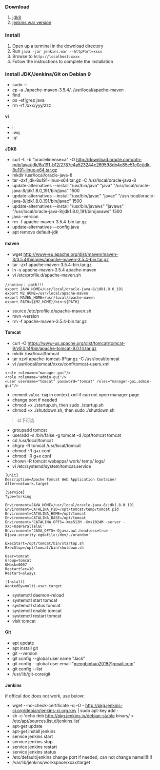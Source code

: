 ### Download

1. [jdk8](http://www.oracle.com/technetwork/java/javase/downloads/jdk8-downloads-2133151.html)
2. [jenkins war version](https://jenkins.io/download/)

### Install

1. Open up a terminal in the download directory
2. Run `java -jar jenkins.war --httpPort=xxxx`
3. Browse to `http://localhost:xxxx`
4. Follow the instructions to complete the installation

### install JDK/Jenkins/Git on Debian 9
- sudo -i
- cp -a ./apache-maven-3.5.4/. /usr/local/apache-maven
- find
- ps -ef|grep java
- rm -rf /xxx/yyy/zzz

#### vi
- i
- :wq
- :q!

#### JDK8
- curl -L -b "oraclelicense=a" -O http://download.oracle.com/otn-pub/java/jdk/8u191-b12/2787e4a523244c269598db4e85c51e0c/jdk-8u191-linux-x64.tar.gz
- mkdir /usr/local/oracle-java-8
- tar -zxf jdk-8u191-linux-x64.tar.gz -C /usr/local/oracle-java-8
- update-alternatives --install "/usr/bin/java" "java" "/usr/local/oracle-java-8/jdk1.8.0_191/bin/java" 1500
- update-alternatives --install "/usr/bin/javac" "javac" "/usr/local/oracle-java-8/jdk1.8.0_191/bin/javac" 1500
- update-alternatives --install "/usr/bin/javaws" "javaws" "/usr/local/oracle-java-8/jdk1.8.0_191/bin/javaws" 1500
- java -version
- rm -f apache-maven-3.5.4-bin.tar.gz
- update-alternatives --config java
- apt remove default-jdk


#### maven
- wget http://www-eu.apache.org/dist/maven/maven-3/3.5.4/binaries/apache-maven-3.5.4-bin.tar.gz
- tar -zxf apache-maven-3.5.4-bin.tar.gz
- ln -s apache-maven-3.5.4 apache-maven
- vi /etc/profile.d/apache-maven.sh
```
//notice： path!!!
export JAVA_HOME=/usr/local/oracle-java-8/jdk1.8.0_191
export M2_HOME=/usr/local/apache-maven
export MAVEN_HOME=/usr/local/apache-maven
export PATH=${M2_HOME}/bin:${PATH}
```
- source /etc/profile.d/apache-maven.sh
- mvn -version
- rm -f apache-maven-3.5.4-bin.tar.gz


#### Tomcat
- curl -O https://www-us.apache.org/dist/tomcat/tomcat-9/v9.0.14/bin/apache-tomcat-9.0.14.tar.gz
- mkdir /usr/local/tomcat
- tar xzvf apache-tomcat-8*tar.gz -C /usr/local/tomcat
- vi /usr/local/tomcat/xxxx/conf/tomcat-users.xml
```
<role rolename="manager-gui"/>
<role rolename="admin-gui"/>
<user username="tomcat" password="tomcat" roles="manager-gui,admin-gui"/>
```
- commit `value tag` in context.xml if can not open manager page
- change port if needed
- chmod +x ./startup.sh, then sudo ./startup.sh
- chmod +x ./shutdown.sh, then sudo ./shutdown.sh



> 以下可选
- groupadd tomcat
- useradd -s /bin/false -g tomcat -d /opt/tomcat tomcat
- cd /usr/local/tomcat
- chgrp -R tomcat /usr/local/tomcat
- chmod -R g+r conf
- chmod -R g+x conf
- chown -R tomcat webapps/ work/ temp/ logs/
- vi /etc/systemd/system/tomcat.service
```
[Unit]
Description=Apache Tomcat Web Application Container
After=network.target

[Service]
Type=forking

Environment=JAVA_HOME=/usr/local/oracle-java-8/jdk1.8.0_191
Environment=CATALINA_PID=/opt/tomcat/temp/tomcat.pid
Environment=CATALINA_HOME=/opt/tomcat
Environment=CATALINA_BASE=/opt/tomcat
Environment='CATALINA_OPTS=-Xms512M -Xmx1024M -server -XX:+UseParallelGC'
Environment='JAVA_OPTS=-Djava.awt.headless=true -Djava.security.egd=file:/dev/./urandom'

ExecStart=/opt/tomcat/bin/startup.sh
ExecStop=/opt/tomcat/bin/shutdown.sh

User=tomcat
Group=tomcat
UMask=0007
RestartSec=10
Restart=always

[Install]
WantedBy=multi-user.target
```
- systemctl daemon-reload
- systemctl start tomcat
- systemctl status tomcat
- systemctl enable tomcat
- systemctl restart tomcat
- visit tomcat


#### Git
- apt update
- apt install git
- git --version
- git config --global user.name "Jack"
- git config --global user.email "mengbinhao2018@gmail.com"
- git config --list
- /usr/lib/git-core/git


#### Jenkins
if offical doc does not work, use below:
- wget --no-check-certificate -q -O - http://pkg.jenkins-ci.org/debian/jenkins-ci.org.key | sudo apt-key add -
- sh -c 'echo deb http://pkg.jenkins.io/debian-stable binary/ > /etc/apt/sources.list.d/jenkins.list'
- apt-get update
- apt-get install jenkins
- service jenkins start
- service jenkins stop
- service jenkins restart
- service jenkins status
- /etc/default/jenkins   change port if needed, can not change name!!!!!!!
- /var/lib/jenkins/workspace/xxxx/target
